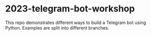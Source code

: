 # 2023-telegram-bot-workshop

This repo demonstrates different ways to build a Telegram bot using Python. Examples are split into different branches.

